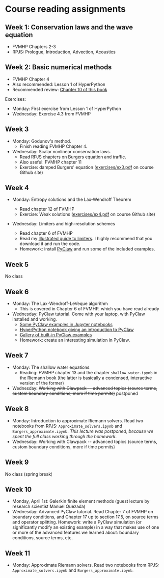 # Course reading assignments

## Week 1: Conservation laws and the wave equation
- FVMHP Chapters 2-3
- RPJS: Prologue, Introduction, Advection, Acoustics


## Week 2: Basic numerical methods
- FVMHP Chapter 4
- Also recommended: Lesson 1 of HyperPython
- Recommended review: [Chapter 10 of this book](https://epubs.siam.org/doi/book/10.1137/1.9780898717839)

Exercises:
 - Monday: First exercise from Lesson 1 of HyperPython
 - Wednesday: Exercise 4.3 from FVMHP

## Week 3

- Monday: Godunov's method.
   - Finish reading FVMHP Chapter 4.
- Wednesday: Scalar nonlinear conservation laws.
   - Read RPJS chapters on Burgers equation and traffic.
   - Also useful: FVMHP chapter 11
   - Exercise: damped Burgers' equation ([exercises/ex3.pdf](https://github.com/ketch/conservation-laws-course-2019/blob/master/Exercises/ex3.pdf) on course Github site)

## Week 4

- Monday: Entropy solutions and the Lax-Wendroff Theorem
    - Read chapter 12 of FVMHP
    - Exercise: Weak solutions ([exercises/ex4.pdf](https://github.com/ketch/conservation-laws-course-2019/blob/master/Exercises/ex4.pdf) on course Github site)

- Wednesday: Limiters and high-resolution schemes
    - Read chapter 6 of FVMHP
    - Read my [Illustrated guide to limiters](https://nbviewer.jupyter.org/gist/ketch/03da681c7966a8ce630f).  I highly recommend that you download it and run the code.
    - Homework: install [PyClaw](http://www.clawpack.org/pyclaw/index.html) and run some of the included examples.

## Week 5
No class

## Week 6
- Monday: The Lax-Wendroff-LeVeque algorithm
    - This is covered in Chapter 6 of FVMHP, which you have read already
- Wednesday: PyClaw tutorial.  Come with your laptop, with PyClaw installed and working.
    - [Some PyClaw examples in Jupyter notebooks](https://github.com/clawpack/apps/tree/master/notebooks/pyclaw)
    - [HyperPython notebook giving an introduction to PyClaw](https://github.com/ketch/HyperPython/blob/master/Lesson_05_PyClaw.ipynb)
    - [Gallery of built-in PyClaw examples](http://www.clawpack.org/gallery/pyclaw/gallery/gallery_all.html)
    - Homework: create an interesting simulation in PyClaw.

## Week 7
- Monday: The shallow water equations
   - Reading: FVMHP chapter 13 and the chapter `shallow_water.ipynb` in the Riemann book (the latter is basically a condensed, interactive version of the former)
-  Wednesday: ~~Working with Clawpack -- advanced topics (source terms, custom boundary conditions, more if time permits)~~ postponed

## Week 8
-  Monday: Introduction to approximate Riemann solvers.  Read two notebooks from RPJS: `Approximate_solvers.ipynb` and `Burgers_approximate.ipynb`.  *This lecture was postponed, because we spent the full class working through the homework*.
-  Wednesday: Working with Clawpack -- advanced topics (source terms, custom boundary conditions, more if time permits)


## Week 9
No class (spring break)

## Week 10
- Monday, April 1st: Galerkin finite element methods (guest lecture by research scientist Manuel Quezada)
- Wednesday: Advanced PyClaw tutorial.  Read Chapter 7 of FVMHP on boundary conditions, and Chapter 17 up to section 17.5, on source terms and operator splitting.  Homework: write a PyClaw simulation (or significantly modify an existing example) in a way that makes use of one or more of the advanced features we learned about: boundary conditions, source terms, etc.

## Week 11
- Monday: Approximate Riemann solvers.  Read two notebooks from RPJS: `Approximate_solvers.ipynb` and `Burgers_approximate.ipynb`.
